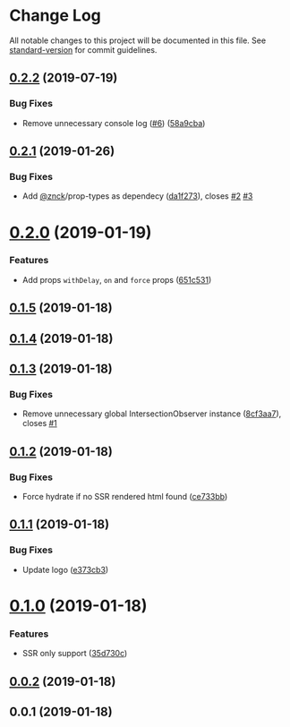 # Change Log

All notable changes to this project will be documented in this file. See [standard-version](https://github.com/conventional-changelog/standard-version) for commit guidelines.

<a name="0.2.2"></a>
## [0.2.2](https://github.com/znck/lazy-hydration/compare/v0.2.1...v0.2.2) (2019-07-19)


### Bug Fixes

* Remove unnecessary console log  ([#6](https://github.com/znck/lazy-hydration/issues/6)) ([58a9cba](https://github.com/znck/lazy-hydration/commit/58a9cba))



<a name="0.2.1"></a>
## [0.2.1](https://github.com/znck/lazy-hydration/compare/v0.2.0...v0.2.1) (2019-01-26)


### Bug Fixes

* Add [@znck](https://github.com/znck)/prop-types as dependecy ([da1f273](https://github.com/znck/lazy-hydration/commit/da1f273)), closes [#2](https://github.com/znck/lazy-hydration/issues/2) [#3](https://github.com/znck/lazy-hydration/issues/3)



<a name="0.2.0"></a>
# [0.2.0](https://github.com/znck/lazy-hydration/compare/v0.1.5...v0.2.0) (2019-01-19)


### Features

* Add props `withDelay`, `on` and `force` props ([651c531](https://github.com/znck/lazy-hydration/commit/651c531))



<a name="0.1.5"></a>
## [0.1.5](https://github.com/znck/lazy-hydration/compare/v0.1.4...v0.1.5) (2019-01-18)



<a name="0.1.4"></a>
## [0.1.4](https://github.com/znck/lazy-hydration/compare/v0.1.3...v0.1.4) (2019-01-18)



<a name="0.1.3"></a>
## [0.1.3](https://github.com/znck/lazy-hydration/compare/v0.1.2...v0.1.3) (2019-01-18)


### Bug Fixes

* Remove unnecessary global IntersectionObserver instance ([8cf3aa7](https://github.com/znck/lazy-hydration/commit/8cf3aa7)), closes [#1](https://github.com/znck/lazy-hydration/issues/1)



<a name="0.1.2"></a>
## [0.1.2](https://github.com/znck/lazy-hydration/compare/v0.1.1...v0.1.2) (2019-01-18)


### Bug Fixes

* Force hydrate if no SSR rendered html found ([ce733bb](https://github.com/znck/lazy-hydration/commit/ce733bb))



<a name="0.1.1"></a>
## [0.1.1](https://github.com/znck/lazy-hydration/compare/v0.1.0...v0.1.1) (2019-01-18)


### Bug Fixes

* Update logo ([e373cb3](https://github.com/znck/lazy-hydration/commit/e373cb3))



<a name="0.1.0"></a>
# [0.1.0](https://github.com/znck/lazy-hydration/compare/v0.0.2...v0.1.0) (2019-01-18)


### Features

* SSR only support ([35d730c](https://github.com/znck/lazy-hydration/commit/35d730c))



<a name="0.0.2"></a>
## [0.0.2](https://github.com/znck/lazy-hydration/compare/v0.0.1...v0.0.2) (2019-01-18)



<a name="0.0.1"></a>
## 0.0.1 (2019-01-18)
